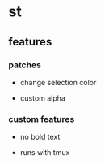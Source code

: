 # st

## features

### patches

* change selection color

* custom alpha

### custom features

* no bold text

* runs with tmux
